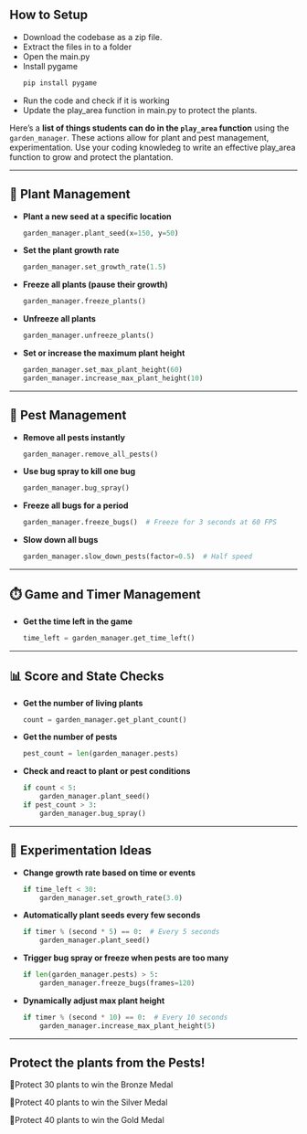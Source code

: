 ## **How to Setup** ##
- Download the codebase as a zip file.
- Extract the files in to a folder
- Open the main.py
- Install pygame 
    ```python
    pip install pygame
    
    ```
- Run the code and check if it is working
- Update the play_area function in main.py to protect the plants.



Here’s a **list of things students can do in the `play_area` function** using the `garden_manager`. These actions allow for plant and pest management, experimentation. Use your coding knowledeg to write an effective play_area function to grow and protect the plantation.

---

## 🌱 **Plant Management**

- **Plant a new seed at a specific location**
    
    ```python
    garden_manager.plant_seed(x=150, y=50)
    
    ```
    

- **Set the plant growth rate**
    
    ```python
    garden_manager.set_growth_rate(1.5)
    
    ```
    
- **Freeze all plants (pause their growth)**
    
    ```python
    garden_manager.freeze_plants()
    
    ```
    
- **Unfreeze all plants**
    
    ```python
    garden_manager.unfreeze_plants()
    
    ```
    
- **Set or increase the maximum plant height**
    
    ```python
    garden_manager.set_max_plant_height(60)
    garden_manager.increase_max_plant_height(10)
    
    ```
    

---

## 🐞 **Pest Management**

- **Remove all pests instantly**
    
    ```python
    garden_manager.remove_all_pests()
    
    ```
    

- **Use bug spray to kill one bug**
    
    ```python
    garden_manager.bug_spray()
    
    ```
    
- **Freeze all bugs for a period**
    
    ```python
    garden_manager.freeze_bugs()  # Freeze for 3 seconds at 60 FPS
    
    ```
    
- **Slow down all bugs**
    
    ```python
    garden_manager.slow_down_pests(factor=0.5)  # Half speed
    
    ```
    

---

## ⏱️ **Game and Timer Management**

- **Get the time left in the game**
    
    ```python
    time_left = garden_manager.get_time_left()
    
    ```
    

---

## 📊 **Score and State Checks**

- **Get the number of living plants**
    
    ```python
    count = garden_manager.get_plant_count()
    
    ```
    
- **Get the number of pests**
    
    ```python
    pest_count = len(garden_manager.pests)
    
    ```
    
- **Check and react to plant or pest conditions**
    
    ```python
    if count < 5:
        garden_manager.plant_seed()
    if pest_count > 3:
        garden_manager.bug_spray()
    
    ```
    

---

## 🧪 **Experimentation Ideas**

- **Change growth rate based on time or events**
    
    ```python
    if time_left < 30:
        garden_manager.set_growth_rate(3.0)
    
    ```
    
- **Automatically plant seeds every few seconds**
    
    ```python
    if timer % (second * 5) == 0:  # Every 5 seconds
        garden_manager.plant_seed()
    
    ```
    
- **Trigger bug spray or freeze when pests are too many**
    
    ```python
    if len(garden_manager.pests) > 5:
        garden_manager.freeze_bugs(frames=120)
    
    ```
    
- **Dynamically adjust max plant height**
    
    ```python
    if timer % (second * 10) == 0:  # Every 10 seconds
        garden_manager.increase_max_plant_height(5)
    
    ```
    

---

## Protect the plants from the Pests!

🥉Protect 30 plants to win the Bronze Medal

🥈Protect 40 plants to win the Silver Medal

🥇Protect 40 plants to win the Gold Medal
